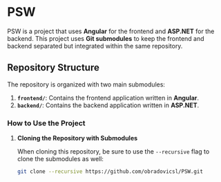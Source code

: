 # PSW


PSW is a project that uses **Angular** for the frontend and **ASP.NET** for the backend. This project uses **Git submodules** to keep the frontend and backend separated but integrated within the same repository.

## Repository Structure

The repository is organized with two main submodules:

1. **`frontend/`**: Contains the frontend application written in **Angular**.
2. **`backend/`**: Contains the backend application written in **ASP.NET**.

### How to Use the Project

1. **Cloning the Repository with Submodules**

   When cloning this repository, be sure to use the `--recursive` flag to clone the submodules as well:
   
   ```bash
   git clone --recursive https://github.com/obradovicsl/PSW.git
